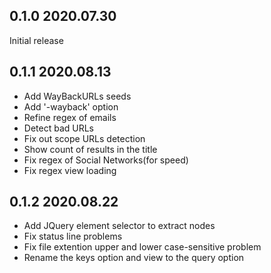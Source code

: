## 0.1.0 2020.07.30
Initial release
## 0.1.1 2020.08.13
* Add WayBackURLs seeds
* Add '-wayback' option
* Refine regex of emails
* Detect bad URLs
* Fix out scope URLs detection
* Show count of results in the title
* Fix regex of Social Networks(for speed)
* Fix regex view loading
## 0.1.2 2020.08.22
* Add JQuery element selector to extract nodes
* Fix status line problems
* Fix file extention upper and lower case-sensitive problem
* Rename the keys option and view to the query option